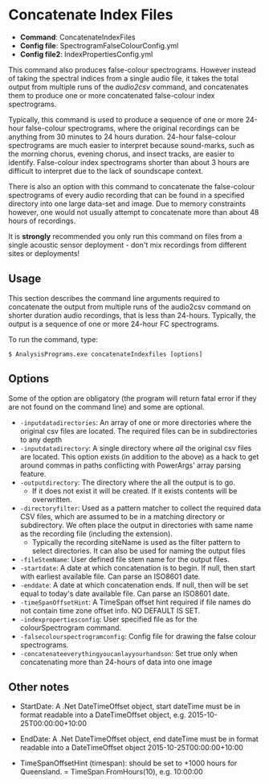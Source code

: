 # Concatenate Index Files

- **Command**: ConcatenateIndexFiles
- **Config file**: SpectrogramFalseColourConfig.yml
- **Config file2**: IndexPropertiesConfig.yml

This command also produces false-colour spectrograms. However instead of taking 
the spectral indices from a single audio file, it takes the total output from
multiple runs of the *audio2csv* command, and concatenates them to produce one
or more concatenated false-colour index spectrograms.

Typically, this command is used to produce a sequence of one or more 24-hour
false-colour spectrograms, where the original recordings can be anything from 30 minutes to 24 hours duration. 24-hour false-colour spectrograms are much easier to
interpret because sound-marks, such as the morning chorus, evening chorus, and
insect tracks, are easier to identify. False-colour index spectrograms
shorter than about 3 hours are difficult to interpret due to the lack of
soundscape context.

There is also an option with this command to concatenate the false-colour
spectrograms of every audio recording that can be found in a specified directory
into one large data-set and image. Due to memory constraints however, one would not
usually attempt to concatenate more than about 48 hours of recordings.

It is **strongly** recommended you only run this command on files from a single
acoustic sensor deployment - don't mix recordings from different sites or
deployments!

## Usage

This section describes the command line arguments required to concatenate the
output from multiple runs of the audio2csv command on shorter duration audio
recordings, that is less than 24-hours. Typically, the output is a sequence of
one or more 24-hour FC spectrograms.

To run the command, type:

```
$ AnalysisPrograms.exe concatenateIndexfiles [options]
```

## Options

Some of the option are obligatory (the program will return fatal error if they are not found on the command line) and some are optional. 

-   `-inputdatadirectories`: An array of one or more directories where the original csv files are located. The required files can be in subdirectories to any depth
-   `-inputdatadirectory`: A single directory where *all* the original csv files are located. This option exists (in addition to the above) as a hack to get around commas in paths conflicting with PowerArgs' array parsing feature.
-   `-outputdirectory`: The directory where the all the output is to go.
    - If it does not exist it will be created. If it exists contents will be overwritten.
-   `-directoryfilter`: Used as a pattern matcher to collect the required data CSV files, which are assumed to be in a matching directory or subdirectory. We often place the output in directories with same name as the recording file (including the extension).
    - Typically the recording siteName is used as the filter pattern to select directories. It can also be used for naming the output files
-   `-fileStemName`: User defined file stem name for the output files.
-   `-startdate`: A date at which concatenation is to begin. If null, then start with earliest available file. Can parse an ISO8601 date.
-   `-enddate`: A date at which concatenation ends. If null, then will be set equal to today's date available file. Can parse an ISO8601 date.
-   `-timeSpanOffsetHint`: A TimeSpan offset hint required if file names do not contain time zone offset info. NO DEFAULT IS SET.
-   `-indexpropertiesconfig`: User specified file as for the colourSpectrogram command.
-   `-falsecolourspectrogramconfig`: Config file for drawing the false colour spectrograms.
-   `-concatenateeverythingyoucanlayyourhandson`: Set true only when concatenating more than 24-hours of data into one image

## Other notes

-   StartDate: A .Net DateTimeOffset object, start dateTime must be in format readable into a DateTimeOffset object, e.g. 2015-10-25T00:00:00+10:00

-   EndDate: A .Net DateTimeOffset object, end dateTime must be in format readable into a DateTimeOffset object 2015-10-25T00:00:00+10:00

-   TimeSpanOffsetHint (timespan): should be set to +1000 hours for Queensland. = TimeSpan.FromHours(10), e.g. 10:00:00
